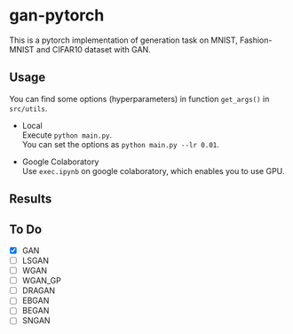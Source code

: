 # gan-pytorch
This is a pytorch implementation of generation task on MNIST, Fashion-MNIST and CIFAR10 dataset with GAN.  

## Usage
You can find some options (hyperparameters) in function `get_args()` in `src/utils`.

- Local  
Execute `python main.py`.  
You can set the options as `python main.py --lr 0.01`.

- Google Colaboratory  
Use `exec.ipynb` on google colaboratory, which enables you to use GPU.

## Results

## To Do
- [x] GAN  
- [ ] LSGAN
- [ ] WGAN
- [ ] WGAN_GP
- [ ] DRAGAN
- [ ] EBGAN
- [ ] BEGAN
- [ ] SNGAN
